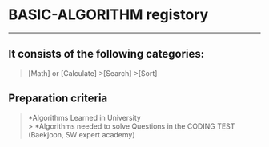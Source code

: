 # BASIC-ALGORITHM registory

<hr/>

## It consists of the following categories:

> [Math] or [Calculate] >[Search] >[Sort]

## Preparation criteria

> *Algorithms Learned in University <br> > *Algorithms needed to solve Questions in the CODING TEST (Baekjoon, SW expert academy)
